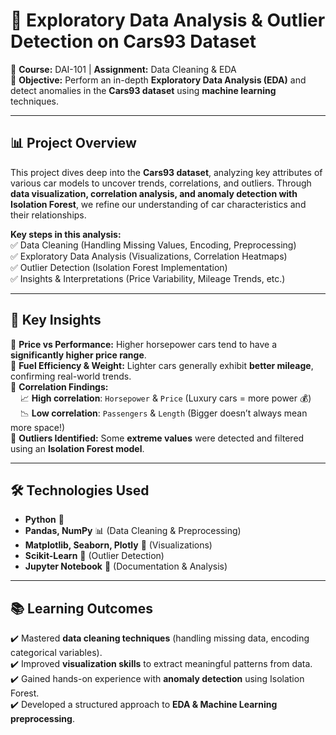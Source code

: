 # 🚗 Exploratory Data Analysis & Outlier Detection on Cars93 Dataset  

📌 **Course:** DAI-101 | **Assignment:** Data Cleaning & EDA  
📌 **Objective:** Perform an in-depth **Exploratory Data Analysis (EDA)** and detect anomalies in the **Cars93 dataset** using **machine learning** techniques.  

---

## 📊 Project Overview  

This project dives deep into the **Cars93 dataset**, analyzing key attributes of various car models to uncover trends, correlations, and outliers. Through **data visualization, correlation analysis, and anomaly detection with Isolation Forest**, we refine our understanding of car characteristics and their relationships.  

**Key steps in this analysis:**  
✅ Data Cleaning (Handling Missing Values, Encoding, Preprocessing)  
✅ Exploratory Data Analysis (Visualizations, Correlation Heatmaps)  
✅ Outlier Detection (Isolation Forest Implementation)  
✅ Insights & Interpretations (Price Variability, Mileage Trends, etc.)  

---

## 🔬 Key Insights  

🔹 **Price vs Performance:** Higher horsepower cars tend to have a **significantly higher price range**.  
🔹 **Fuel Efficiency & Weight:** Lighter cars generally exhibit **better mileage**, confirming real-world trends.  
🔹 **Correlation Findings:**  
&nbsp;&nbsp;&nbsp;&nbsp;📈 **High correlation**: `Horsepower` & `Price` (Luxury cars = more power 💰)  
&nbsp;&nbsp;&nbsp;&nbsp;📉 **Low correlation**: `Passengers` & `Length` (Bigger doesn’t always mean more space!)  
🔹 **Outliers Identified:** Some **extreme values** were detected and filtered using an **Isolation Forest model**.  

---

## 🛠️ Technologies Used  

- **Python** 🐍  
- **Pandas, NumPy** 📊 (Data Cleaning & Preprocessing)  
- **Matplotlib, Seaborn, Plotly** 🎨 (Visualizations)  
- **Scikit-Learn** 🤖 (Outlier Detection)  
- **Jupyter Notebook** 📒 (Documentation & Analysis)  

---

## 📚 Learning Outcomes  

✔️ Mastered **data cleaning techniques** (handling missing data, encoding categorical variables).  
✔️ Improved **visualization skills** to extract meaningful patterns from data.  
✔️ Gained hands-on experience with **anomaly detection** using Isolation Forest.  
✔️ Developed a structured approach to **EDA & Machine Learning preprocessing**.  


